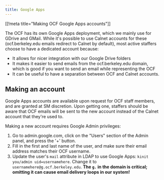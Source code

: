 ```yaml
---
title: Google Apps
---
```


[[!meta title="Making OCF Google Apps accounts"]]

The OCF has its own Google Apps deployment, which we mainly use for GDrive and
GMail. While it's possible to use Calnet accounts for these (ocf.berkeley.edu
emails redirect to Calnet by default), most active staffers choose to have a
dedicated account because:

- It allows for nicer integration with our Google Drive folders
- It makes it easier to send emails from the ocf.berkeley.edu domain, which is
  good if you want to send an email while representing the OCF
- It can be useful to have a separation between OCF and Calnet accounts.

## Making an account

Google Apps accounts are available upon request for OCF staff members, and are
granted at SM discretion. Upon getting one, staffers should be aware that OCF
emails will be sent to the new account instead of the Calnet account that
they're used to.

Making a new account requires Google Admin privileges:

1. Go to admin.google.com, click on the "Users" section of the Admin panel, and
   press the '+' button.
2. Fill in the first and last name of the user, and make sure their email
   address matches their OCF username.
3. Update the user's `mail` attribute in LDAP to use Google Apps: `kinit you/admin uid=usernamehere`. Change it to `usernamehere@g.ocf.berkeley.edu`.
   **The `g.` in the domain is critical; omitting it can cause email delivery
   loops in our system!**
